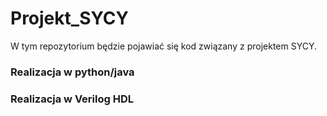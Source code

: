 # Projekt_SYCY

W tym repozytorium będzie pojawiać się kod związany z projektem SYCY.

### Realizacja w python/java

### Realizacja w Verilog HDL
